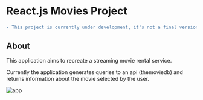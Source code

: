 # React.js Movies Project
```diff
- This project is currently under development, it's not a final version. ⚙️
```
## About

This application aims to recreate a streaming movie rental service.

Currently the application generates queries to an api (themoviedb) and returns information about the movie selected by the user.

![app](https://user-images.githubusercontent.com/90817111/138573970-87e84f3e-3848-453c-99d5-bb696ce14edf.gif)
